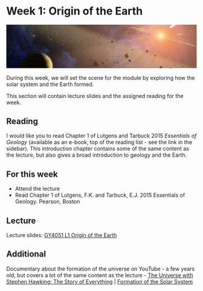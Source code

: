 # Week 1: Origin of the Earth

![Week 1 Cover image](./assets/images/ESS2.png)

During this week, we will set the scene for the module by exploring how the solar system and the Earth formed.

This section will contain lecture slides and the assigned reading for the week.

## Reading

I would like you to read Chapter 1 of Lutgens and Tarbuck 2015 *Essentials of Geology* (available as an e-book, top of the reading list - see the link in the sidebar). This introduction chapter contains some of the same content as the lecture, but also gives a broad introduction to geology and the Earth.

## For this week

 - Attend the lecture
 - Read Chapter 1 of Lutgens, F.K. and Tarbuck, E.J. 2015 Essentials of Geology. Pearson, Boston

## Lecture

Lecture slides: [GY4051 L1 Origin of the Earth](./assets/lectures/GY4051_L1_Origin_of_the_Earth.pdf)

## Additional

Documentary about the formation of the universe on YouTube - a few years old, but covers a lot of the same content as the lecture - [The Universe with Stephen Hawking: The Story of Everything](https://www.youtube.com/watch?v=DFSoT0p9AB0) | [Formation of the Solar System](https://www.youtube.com/watch?v=Uhy1fucSRQI)